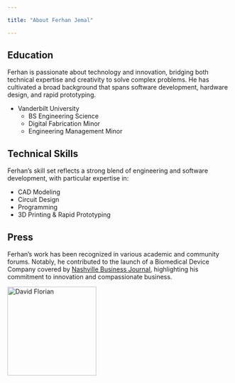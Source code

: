 ```yaml
---

title: "About Ferhan Jemal"

---
```


## Education

Ferhan is passionate about technology and innovation, bridging both technical expertise and creativity to solve complex problems. He has cultivated a broad background that spans software development, hardware design, and rapid prototyping. 

* Vanderbilt University
  * BS Engineering Science
  * Digital Fabrication Minor
  * Engineering Management Minor

## Technical Skills

Ferhan’s skill set reflects a strong blend of engineering and software development, with particular expertise in:

* CAD Modeling
* Circuit Design
* Programming
* 3D Printing & Rapid Prototyping

## Press 

Ferhan’s work has been recognized in various academic and community forums. Notably, he contributed to the launch of a Biomedical Device Company covered by [Nashville Business Journal](https://www.bizjournals.com/nashville/inno/stories/news/2024/12/31/motus-vanderbilt-university-health-care-technology.html/), highlighting his commitment to innovation and compassionate business.

<img src="/assets/img/David_Headshot_web2.jpg" alt="David Florian" style="width:200px;"/>
